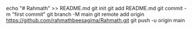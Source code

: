 echo "# Rahmath" >> README.md
git init
git add README.md
git commit -m "first commit"
git branch -M main
git remote add origin https://github.com/rahmathbeesagima/Rahmath.git
git push -u origin main

